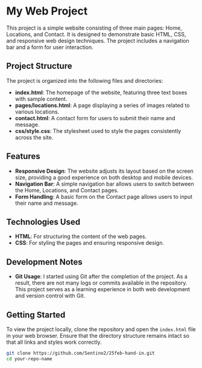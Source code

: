 # My Web Project

This project is a simple website consisting of three main pages: Home, Locations, and Contact. It is designed to demonstrate basic HTML, CSS, and responsive web design techniques. The project includes a navigation bar and a form for user interaction.

## Project Structure

The project is organized into the following files and directories:

- **index.html**: The homepage of the website, featuring three text boxes with sample content.
- **pages/locations.html**: A page displaying a series of images related to various locations.
- **contact.html**: A contact form for users to submit their name and message.
- **css/style.css**: The stylesheet used to style the pages consistently across the site.

## Features

- **Responsive Design**: The website adjusts its layout based on the screen size, providing a good experience on both desktop and mobile devices.
- **Navigation Bar**: A simple navigation bar allows users to switch between the Home, Locations, and Contact pages.
- **Form Handling**: A basic form on the Contact page allows users to input their name and message.

## Technologies Used

- **HTML**: For structuring the content of the web pages.
- **CSS**: For styling the pages and ensuring responsive design.

## Development Notes

- **Git Usage**: I started using Git after the completion of the project. As a result, there are not many logs or commits available in the repository. This project serves as a learning experience in both web development and version control with Git.

## Getting Started

To view the project locally, clone the repository and open the `index.html` file in your web browser. Ensure that the directory structure remains intact so that all links and styles work correctly.
```sh
git clone https://github.com/Sentino2/25feb-hand-in.git
cd your-repo-name
